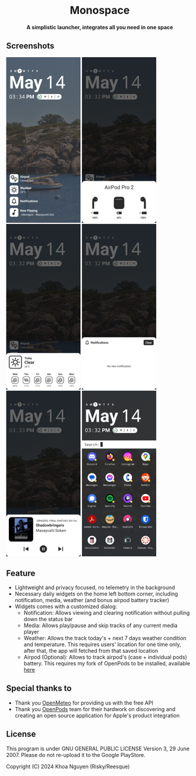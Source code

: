 <h1 align="center"><b>Monospace</b></h1>
<h4 align="center">A simplistic launcher, integrates all you need  in one space</h4>

## Screenshots
[<img src="screenshots/1.png" width="200">](screenshots/1.png)
[<img src="screenshots/2.png" width="200">](screenshots/2.png)
[<img src="screenshots/3.png" width="200">](screenshots/3.png)
[<img src="screenshots/4.png" width="200">](screenshots/4.png)
[<img src="screenshots/5.png" width="200">](screenshots/5.png)
[<img src="screenshots/6.png" width="200">](screenshots/6.png)

## Feature
- Lightweight and privacy focused, no telemetry in the background
- Necessary daily widgets on the home left bottom corner, including notification, media, weather (and bonus airpod battery tracker)
- Widgets comes with a customized dialog:
  - Notification: Allows viewing and clearing notification without pulling down the status bar
  - Media: Allows play/pause and skip tracks of any current media player
  - Weather: Allows the track today's + next 7 days weather condition and temperature. This requires users' location for one time only, after that, the app will fetched from that saved location
  - Airpod (Optional): Allows to track airpod's (case + individual pods) battery. This requires my fork of OpenPods to be installed, available [here](https://github.com/reesque/OpenPods)
 
## Special thanks to
- Thank you [OpenMeteo](https://open-meteo.com/) for providing us with the free API
- Thank you [OpenPods](https://github.com/adolfintel/OpenPods/) team for their hardwork on discovering and creating an open source application for Apple's product integration

## License
This program is under GNU GENERAL PUBLIC LICENSE Version 3, 29 June 2007. Please do not re-upload it to the Google PlayStore.

Copyright (C) 2024 Khoa Nguyen (Risky/Reesque)
